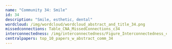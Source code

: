 ```yaml
---
name: "Community 34: Smile"
id: 34
description: "Smile, esthetic, dental"
wordcloud: /img/wordcloud/wordcloud_abstract_and_title_34.png
missedconnections: Table_CNA_MissedConnections_c34
interconnectedness: /img/interconnectedness/Figure_Interconnectedness_c34.png
centralpapers: top_10_papers_w_abstract_comm_34
---
```

